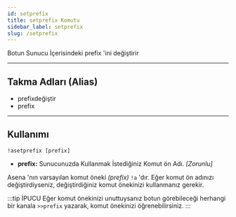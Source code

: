 ```yaml
---
id: setprefix
title: setprefix Komutu
sidebar_label: setprefix
slug: /setprefix
---
```

Botun Sunucu İçerisindeki prefix 'ini değiştirir

---

## Takma Adları (Alias)

- prefixdeğiştir
- prefix

---

## Kullanımı

`!asetprefix [prefix]`

- **prefix:** Sunucunuzda Kullanmak İstediğiniz Komut ön Adı. *[Zorunlu]*

Asena 'nın varsayılan komut öneki *(prefix)* `!a` 'dır. 
Eğer komut ön adınızı değiştirdiyseniz, değiştirdiğiniz komut önekinizi kullanmanız gerekir.

:::tip İPUCU
Eğer komut önekinizi unuttuysanız botun görebileceği herhangi bir kanala `>>prefix` yazarak, komut önekinizi öğrenebilirsiniz.
:::

